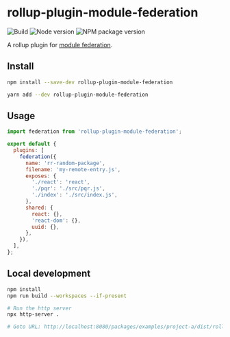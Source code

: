 # rollup-plugin-module-federation

![Build](https://github.com/MadaraUchiha-314/rollup-plugin-module-federation/actions/workflows/ci.yaml/badge.svg)
![Node version](https://img.shields.io/node/v/rollup-plugin-module-federation)
![NPM package version](https://img.shields.io/npm/v/rollup-plugin-module-federation)

A rollup plugin for [module federation](https://github.com/module-federation).

## Install

```sh
npm install --save-dev rollup-plugin-module-federation
```

```sh
yarn add --dev rollup-plugin-module-federation
```

## Usage

```js
import federation from 'rollup-plugin-module-federation';

export default {
  plugins: [
    federation({
      name: 'rr-random-package',
      filename: 'my-remote-entry.js',
      exposes: {
        './react': 'react',
        './pqr': './src/pqr.js',
        './index': './src/index.js',
      },
      shared: {
        react: {},
        'react-dom': {},
        uuid: {},
      },
    }),
  ],
};
```

## Local development

```sh
npm install
npm run build --workspaces --if-present

# Run the http server
npx http-server .

# Goto URL: http://localhost:8080/packages/examples/project-a/dist/rollup/esm/
```
